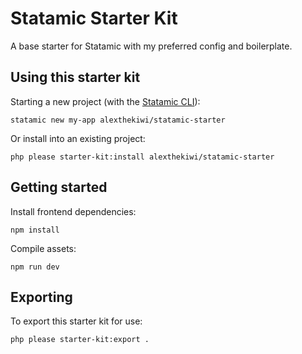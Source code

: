 # Statamic Starter Kit
A base starter for Statamic with my preferred config and boilerplate.

## Using this starter kit
Starting a new project (with the [Statamic CLI](https://github.com/statamic/cli)):
```
statamic new my-app alexthekiwi/statamic-starter
```

Or install into an existing project:
```
php please starter-kit:install alexthekiwi/statamic-starter
```

## Getting started
Install frontend dependencies:
```
npm install
```

Compile assets:
```
npm run dev
```

## Exporting
To export this starter kit for use:
```
php please starter-kit:export .
```
